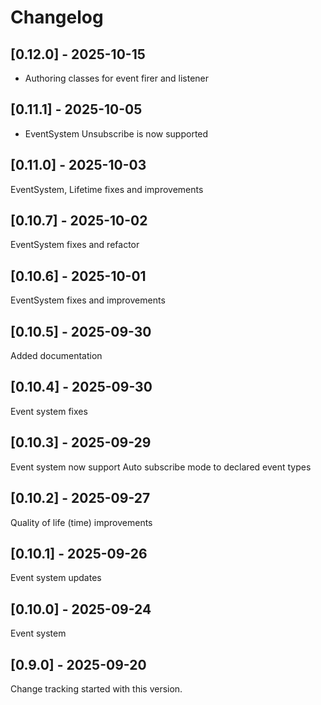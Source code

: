 # Changelog

## [0.12.0] - 2025-10-15

* Authoring classes for event firer and listener

## [0.11.1] - 2025-10-05

* EventSystem Unsubscribe is now supported

## [0.11.0] - 2025-10-03

EventSystem, Lifetime fixes and improvements

## [0.10.7] - 2025-10-02

EventSystem fixes and refactor

## [0.10.6] - 2025-10-01

EventSystem fixes and improvements

## [0.10.5] - 2025-09-30

Added documentation

## [0.10.4] - 2025-09-30

Event system fixes

## [0.10.3] - 2025-09-29

Event system now support Auto subscribe mode to declared event types

## [0.10.2] - 2025-09-27

Quality of life (time) improvements

## [0.10.1] - 2025-09-26

Event system updates

## [0.10.0] - 2025-09-24

Event system

## [0.9.0] - 2025-09-20

Change tracking started with this version.
